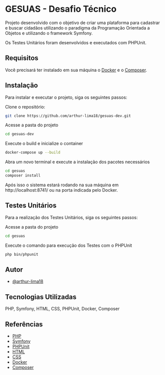 
# GESUAS - Desafio Técnico

Projeto desenvolvido com o objetivo de criar uma plataforma para cadastrar e buscar cidadãos utilizando o paradigma da Programação Orientada a Objetos e utilizando o framework Symfony. 

Os Testes Unitários foram desenvolvidos e executados com PHPUnit.

## Requisitos

Você precisará ter instalado em sua máquina o [Docker](https://www.docker.com) e o [Composer](https://getcomposer.org).


## Instalação

Para instalar e executar o projeto, siga os seguintes passos:

Clone o repositório:
```bash
git clone https://github.com/arthur-lima18/gesuas-dev.git
```

Acesse a pasta do projeto
```bash
cd gesuas-dev
```

Execute o build e inicialize o container
```bash
docker-compose up --build
```

Abra um novo terminal e execute a instalação dos pacotes necessários
```bash
cd gesuas
composer install
```

Após isso o sistema estará rodando na sua máquina em http://localhost:8741/ ou na porta indicada pelo Docker.
## Testes Unitários

Para a realização dos Testes Unitários, siga os seguintes passos:

Acesse a pasta do projeto
```bash
cd gesuas
```

Execute o comando para execução dos Testes com o PHPUnit
```bash
php bin/phpunit
```
## Autor

- [@arthur-lima18](https://www.github.com/arthur-lima18)


## Tecnologias Utilizadas

PHP, Symfony, HTML, CSS, PHPUnit, Docker, Composer


## Referências

 - [PHP](https://www.php.net)
 - [Symfony](https://symfony.com)
 - [PHPUnit](https://phpunit.de)
 - [HTML](https://developer.mozilla.org/en-US/docs/Web/HTML)
 - [CSS](https://developer.mozilla.org/en-US/docs/Web/CSS)
 - [Docker](https://www.docker.com)
 - [Composer](https://getcomposer.org)
 
